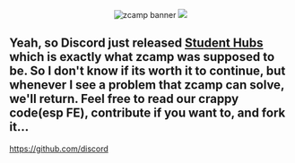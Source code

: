 <p align="center">
  <img src="https://i.imgur.com/nwJZGcu.png" alt="zcamp banner" />
  <img src="https://media.giphy.com/media/Bh45DNX3kz5Re/giphy.gif" />
</p>

## Yeah, so Discord just released [Student Hubs](https://discord.com/student-hubs) which is exactly what zcamp was supposed to be. So I don't know if its worth it to continue, but whenever I see a problem that zcamp can solve, we'll return. Feel free to read our crappy code(esp FE), contribute if you want to, and fork it...
https://github.com/discord



